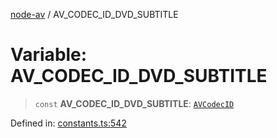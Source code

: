 [node-av](../globals.md) / AV\_CODEC\_ID\_DVD\_SUBTITLE

# Variable: AV\_CODEC\_ID\_DVD\_SUBTITLE

> `const` **AV\_CODEC\_ID\_DVD\_SUBTITLE**: [`AVCodecID`](../type-aliases/AVCodecID.md)

Defined in: [constants.ts:542](https://github.com/seydx/av/blob/f8631fc881b394300b1479f511d55cf1c370a87f/src/constants/constants.ts#L542)
